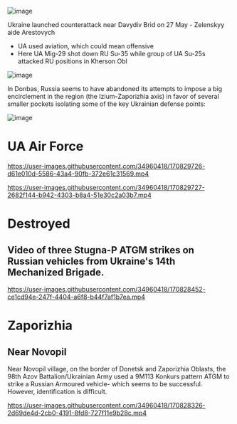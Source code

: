 ![image](https://user-images.githubusercontent.com/34960418/170828234-ed652eac-6039-4377-bd27-9431ce975010.png)


Ukraine launched counterattack near Davydiv Brid on 27 May - Zelenskyy aide Arestovych 

- UA used aviation, which could mean offensive
- Here UA Mig-29 shot down RU Su-35 while group of UA Su-25s attacked RU positions in Kherson Obl 

![image](https://user-images.githubusercontent.com/34960418/170828616-27da91c9-56c7-4641-a62f-5933a895c072.png)

In Donbas, Russia seems to have abandoned its attempts to impose a big encirclement in the region (the Izium-Zaporizhia axis) in favor of several smaller pockets isolating some of the key Ukrainian defense points:

![image](https://user-images.githubusercontent.com/34960418/170828756-030c6d4a-1aae-4528-9aa4-f24907a11fcc.png)


# UA Air Force

https://user-images.githubusercontent.com/34960418/170829726-d61e010d-5586-43a4-90fb-372e61c31569.mp4

https://user-images.githubusercontent.com/34960418/170829727-2682f144-b942-4303-b8a4-51e30c2a03b7.mp4


# Destroyed

## Video of three Stugna-P ATGM strikes on Russian vehicles from Ukraine's 14th Mechanized Brigade.

https://user-images.githubusercontent.com/34960418/170828452-ce1cd94e-247f-4404-a6f8-b44f7af1b7ea.mp4


# Zaporizhia

## Near Novopil

Near Novopil village, on the border of Donetsk and Zaporizhia Oblasts, the 98th Azov Battalion/Ukrainian Army used a 9M113 Konkurs pattern ATGM to strike a Russian Armoured vehicle- which seems to be successful. However, identification is difficult.

https://user-images.githubusercontent.com/34960418/170828326-2d69de4d-2cb0-4191-8fd8-727f11e9b28c.mp4

